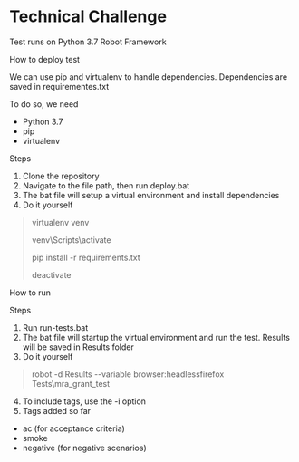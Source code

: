# Technical Challenge

>
Test runs on Python 3.7 Robot Framework

How to deploy test

>
We can use pip and virtualenv to handle dependencies. Dependencies are saved in requirementes.txt
>
To do so, we need
* Python 3.7
* pip
* virtualenv
>
Steps
1. Clone the repository
2. Navigate to the file path, then run deploy.bat
3. The bat file will setup a virtual environment and install dependencies
4. Do it yourself
>virtualenv venv
>
>venv\Scripts\activate
>
>pip install -r requirements.txt
>
>deactivate 

How to run
>
Steps
1. Run run-tests.bat
2. The bat file will startup the virtual environment and run the test. Results will be saved in Results folder
3. Do it yourself
> robot -d Results --variable browser:headlessfirefox Tests\mra_grant_test
4. To include tags, use the -i option
5. Tags added so far
* ac (for acceptance criteria)
* smoke
* negative (for negative scenarios)
